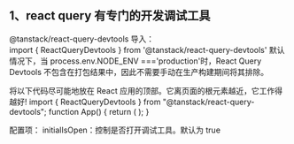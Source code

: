 ## 1、react query 有专门的开发调试工具

@tanstack/react-query-devtools
导入：  
import { ReactQueryDevtools } from '@tanstack/react-query-devtools'
默认情况下，当 process.env.NODE_ENV ==='production'时，React Query Devtools 不包含在打包结果中，因此不需要手动在生产构建期间将其排除。

将以下代码尽可能地放在 React 应用的顶部。它离页面的根元素越近，它工作得越好!
import { ReactQueryDevtools } from "@tanstack/react-query-devtools";
function App() {
return (
<QueryClientProvider client={queryClient}>
<ReactQueryDevtools initialIsOpen={false} />
</QueryClientProvider>
);
}

配置项：
initialIsOpen：控制是否打开调试工具。默认为 true
